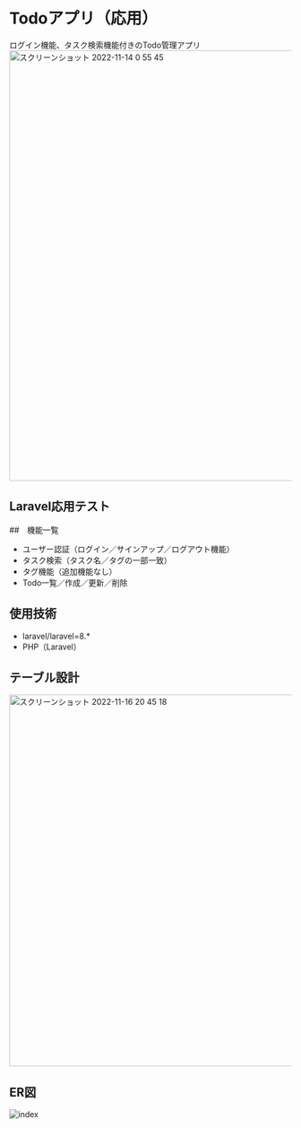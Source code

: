 # Todoアプリ（応用）
ログイン機能、タスク検索機能付きのTodo管理アプリ
<img width="767" alt="スクリーンショット 2022-11-14 0 55 45" src="https://user-images.githubusercontent.com/112786056/201531272-432d652d-e314-490d-b083-1380e60c3d09.png">

## Laravel応用テスト

##　機能一覧
- ユーザー認証（ログイン／サインアップ／ログアウト機能）
- タスク検索（タスク名／タグの一部一致）
- タグ機能（追加機能なし）
- Todo一覧／作成／更新／削除

## 使用技術
- laravel/laravel=8.*
- PHP（Laravel）

## テーブル設計
<img width="662" alt="スクリーンショット 2022-11-16 20 45 18" src="https://user-images.githubusercontent.com/112786056/202172308-730f01e9-b434-414a-a88d-f37ba4979e4f.png">

## ER図
![index](https://user-images.githubusercontent.com/112786056/202172101-824106f6-207e-46f1-b379-25331143ecde.png)
